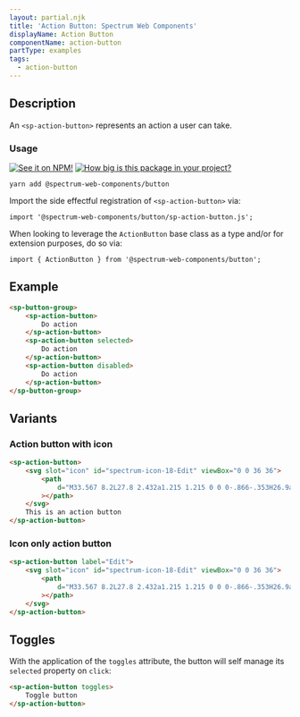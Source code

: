 ```yaml
---
layout: partial.njk
title: 'Action Button: Spectrum Web Components'
displayName: Action Button
componentName: action-button
partType: examples
tags:
  - action-button
---
```

## Description

An `<sp-action-button>` represents an action a user can take.

### Usage

[![See it on NPM!](https://img.shields.io/npm/v/@spectrum-web-components/button?style=for-the-badge)](https://www.npmjs.com/package/@spectrum-web-components/button)
[![How big is this package in your project?](https://img.shields.io/bundlephobia/minzip/@spectrum-web-components/button?style=for-the-badge)](https://bundlephobia.com/result?p=@spectrum-web-components/button)

```
yarn add @spectrum-web-components/button
```

Import the side effectful registration of `<sp-action-button>` via:

```
import '@spectrum-web-components/button/sp-action-button.js';
```

When looking to leverage the `ActionButton` base class as a type and/or for extension purposes, do so via:

```
import { ActionButton } from '@spectrum-web-components/button';
```

## Example

```html demo
<sp-button-group>
    <sp-action-button>
        Do action
    </sp-action-button>
    <sp-action-button selected>
        Do action
    </sp-action-button>
    <sp-action-button disabled>
        Do action
    </sp-action-button>
</sp-button-group>
```

## Variants

### Action button with icon

```html demo
<sp-action-button>
    <svg slot="icon" id="spectrum-icon-18-Edit" viewBox="0 0 36 36">
        <path
            d="M33.567 8.2L27.8 2.432a1.215 1.215 0 0 0-.866-.353H26.9a1.371 1.371 0 0 0-.927.406L5.084 23.372a.99.99 0 0 0-.251.422L2.055 33.1c-.114.377.459.851.783.851a.251.251 0 0 0 .062-.007c.276-.063 7.866-2.344 9.311-2.778a.972.972 0 0 0 .414-.249l20.888-20.889a1.372 1.372 0 0 0 .4-.883 1.221 1.221 0 0 0-.346-.945zM11.4 29.316c-2.161.649-4.862 1.465-6.729 2.022l2.009-6.73z"
        ></path>
    </svg>
    This is an action button
</sp-action-button>
```

### Icon only action button

```html demo
<sp-action-button label="Edit">
    <svg slot="icon" id="spectrum-icon-18-Edit" viewBox="0 0 36 36">
        <path
            d="M33.567 8.2L27.8 2.432a1.215 1.215 0 0 0-.866-.353H26.9a1.371 1.371 0 0 0-.927.406L5.084 23.372a.99.99 0 0 0-.251.422L2.055 33.1c-.114.377.459.851.783.851a.251.251 0 0 0 .062-.007c.276-.063 7.866-2.344 9.311-2.778a.972.972 0 0 0 .414-.249l20.888-20.889a1.372 1.372 0 0 0 .4-.883 1.221 1.221 0 0 0-.346-.945zM11.4 29.316c-2.161.649-4.862 1.465-6.729 2.022l2.009-6.73z"
        ></path>
    </svg>
</sp-action-button>
```

## Toggles

With the application of the `toggles` attribute, the button will self manage its `selected` property on `click`:

```html demo
<sp-action-button toggles>
    Toggle button
</sp-action-button>
```
